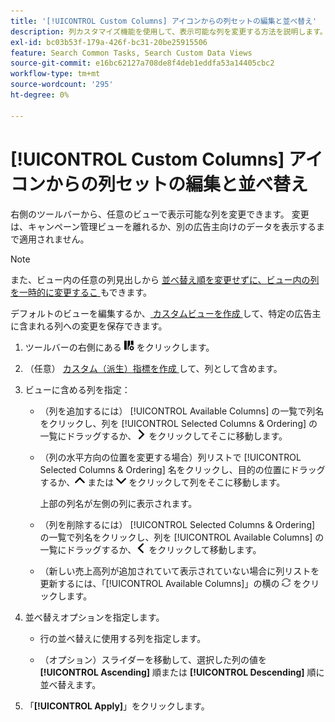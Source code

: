 ```yaml
---
title: '[!UICONTROL Custom Columns] アイコンからの列セットの編集と並べ替え'
description: 列カスタマイズ機能を使用して、表示可能な列を変更する方法を説明します。
exl-id: bc03b53f-179a-426f-bc31-20be25915506
feature: Search Common Tasks, Search Custom Data Views
source-git-commit: e16bc62127a708de8f4deb1eddfa53a14405cbc2
workflow-type: tm+mt
source-wordcount: '295'
ht-degree: 0%

---
```


# [!UICONTROL Custom Columns] アイコンからの列セットの編集と並べ替え

右側のツールバーから、任意のビューで表示可能な列を変更できます。 変更は、キャンペーン管理ビューを離れるか、別の広告主向けのデータを表示するまで適用されません。

>[!NOTE]
>
>また、ビュー内の任意の列見出しから [ 並べ替え順を変更せずに、ビュー内の列を一時的に変更するこ ](/help/search-social-commerce/common-tasks/data-views/ad-hoc-settings/column-set-edit-column-heading.md) もできます。
>
>デフォルトのビューを編集するか、[ カスタムビューを作成 ](/help/search-social-commerce/common-tasks/data-views/custom-default-views-manage.md#create-custom-view) して、特定の広告主に含まれる列への変更を保存できます。

1. ツールバーの右側にある ![ 列 ](/help/search-social-commerce/assets/custom-columns.png " 列 ") をクリックします。

1. （任意） [ カスタム（派生）指標を作成 ](/help/search-social-commerce/common-tasks/custom-metrics/custom-metric-create.md) して、列として含めます。

1. ビューに含める列を指定：

   * （列を追加するには） [!UICONTROL Available Columns] の一覧で列名をクリックし、列を [!UICONTROL Selected Columns & Ordering] の一覧にドラッグするか、![ 列の追加 ](/help/search-social-commerce/assets/chevron-right.png " 列の追加 ") をクリックしてそこに移動します。

   * （列の水平方向の位置を変更する場合）列リストで [!UICONTROL Selected Columns & Ordering] 名をクリックし、目的の位置にドラッグするか、![ 列を上に移動 ](/help/search-social-commerce/assets/chevron-up.png " 列を上に移動 ") または ![列を下に移動](/help/search-social-commerce/assets/chevron-down.png "列を下に移動") をクリックして列をそこに移動します。

     上部の列名が左側の列に表示されます。

   * （列を削除するには） [!UICONTROL Selected Columns & Ordering] の一覧で列名をクリックし、列を [!UICONTROL Available Columns] の一覧にドラッグするか、![ 削除 ](/help/search-social-commerce/assets/chevron-left.png " 削除 ") をクリックして移動します。

   * （新しい売上高列が追加されていて表示されていない場合に列リストを更新するには、「[!UICONTROL Available Columns]」の横の ![ 更新 ](/help/search-social-commerce/assets/refresh.png " 更新 ") をクリックします。

1. 並べ替えオプションを指定します。

   * 行の並べ替えに使用する列を指定します。

   * （オプション）スライダーを移動して、選択した列の値を **[!UICONTROL Ascending]** 順または **[!UICONTROL Descending]** 順に並べ替えます。

1. 「**[!UICONTROL Apply]**」をクリックします。
